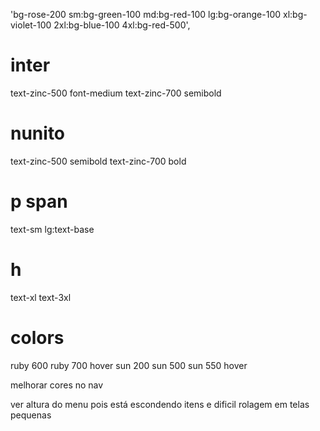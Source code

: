 'bg-rose-200 sm:bg-green-100 md:bg-red-100 lg:bg-orange-100 xl:bg-violet-100 2xl:bg-blue-100 4xl:bg-red-500',

# inter
text-zinc-500 font-medium
text-zinc-700 semibold

# nunito
text-zinc-500 semibold
text-zinc-700 bold

# p span 
text-sm
lg:text-base

# h 
text-xl
text-3xl

# colors
ruby 600
ruby 700 hover
sun 200
sun 500
sun 550 hover



melhorar cores no nav

ver altura do menu pois está escondendo itens e dificil rolagem em telas pequenas

 

